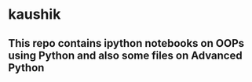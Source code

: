 # kaushik
## This repo contains ipython notebooks on OOPs using Python and also some files on Advanced Python
